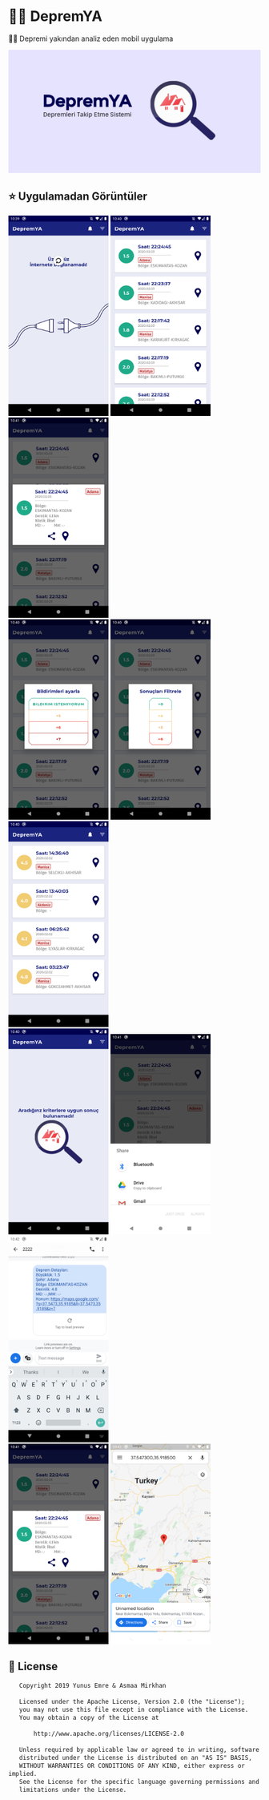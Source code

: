 # 🕵️‍♂️ DepremYA

🕵️‍♂️ Depremi yakından analiz eden mobil uygulama

![](../.gitbook/assets/featured_image.jpeg)

## ⭐ Uygulamadan Görüntüler

<div float="left">
	<img src="../.gitbook/assets/noconnection_refresh.png" width="200" />
	<img src="../.gitbook/assets/main_pic.png" width="200" />
	<img src="../.gitbook/assets/detail_popup.png" width="200" />
</div>
<div float="left">
	<img src="../.gitbook/assets/notification_dialog.png" width="200" />
	<img src="../.gitbook/assets/filter_dialog.png" width="200" />
	<img src="../.gitbook/assets/filtered_menu.png" width="200" />
</div>
<div float="left">
	<img src="../.gitbook/assets/not_found.png" width="200" />
	<img src="../.gitbook/assets/share_menu.png" width="200" />
	<img src="../.gitbook/assets/shared_content.png" width="200" />
</div>
<div float="left">
	<img src="../.gitbook/assets/detail_popup.png" width="200" />
	<img src="../.gitbook/assets/review_in_maps.png" width="200" />
</div>

## 🔐 License

```
   Copyright 2019 Yunus Emre & Asmaa Mirkhan

   Licensed under the Apache License, Version 2.0 (the "License");
   you may not use this file except in compliance with the License.
   You may obtain a copy of the License at

       http://www.apache.org/licenses/LICENSE-2.0

   Unless required by applicable law or agreed to in writing, software
   distributed under the License is distributed on an "AS IS" BASIS,
   WITHOUT WARRANTIES OR CONDITIONS OF ANY KIND, either express or implied.
   See the License for the specific language governing permissions and
   limitations under the License.
```
